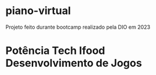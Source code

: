 # piano-virtual
Projeto feito durante bootcamp realizado pela DIO em 2023

# Potência Tech Ifood Desenvolvimento de Jogos
